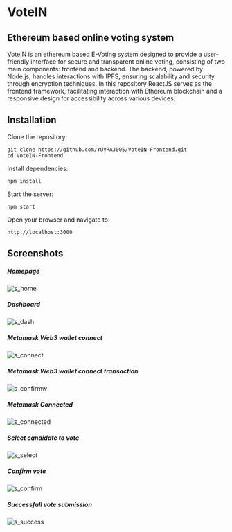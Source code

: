 # VoteIN 
## Ethereum based online voting system

VoteIN is an ethereum based E-Voting system designed to provide a user-friendly interface for secure and transparent online voting, consisting of two main components: frontend and backend. The backend, powered by Node.js, handles interactions with IPFS, ensuring scalability and security through encryption techniques. In this repository ReactJS serves as the frontend framework, facilitating interaction with Ethereum blockchain and a responsive design for accessibility across various devices.

## Installation

Clone the repository:
```
git clone https://github.com/YUVRAJ005/VoteIN-Frontend.git
cd VoteIN-Frontend
```
Install dependencies:
```
npm install
```
Start the server:
```
npm start
```
Open your browser and navigate to:
```
http://localhost:3000
```

## Screenshots

##### Homepage 
![s_home](https://github.com/user-attachments/assets/26ed4504-69ea-4580-894e-a7c55fd71826)

##### Dashboard
![s_dash](https://github.com/user-attachments/assets/fc69651c-6c52-45bb-8cec-59b4eaf0ee3b)

##### Metamask Web3 wallet connect
![s_connect](https://github.com/user-attachments/assets/781284e1-ac8c-412f-b2ec-a03417a49f56)

##### Metamask Web3 wallet connect transaction
![s_confirmw](https://github.com/user-attachments/assets/07388fd4-3ed8-4917-8b41-2850ab81d71f)

##### Metamask Connected
![s_connected](https://github.com/user-attachments/assets/847c1aab-c5f1-45e4-95e0-ced5f3f3355d)

##### Select candidate to vote
![s_select](https://github.com/user-attachments/assets/35e1a8e4-cdc3-4d51-8712-6297bf3cd9c2)

##### Confirm vote
![s_confirm](https://github.com/user-attachments/assets/ff3f5359-0d3b-40b4-800c-265ec6f7916a)

##### Successfull vote submission
![s_success](https://github.com/user-attachments/assets/ced3e69c-d7b6-4bce-bc5c-95f9540eca06)


